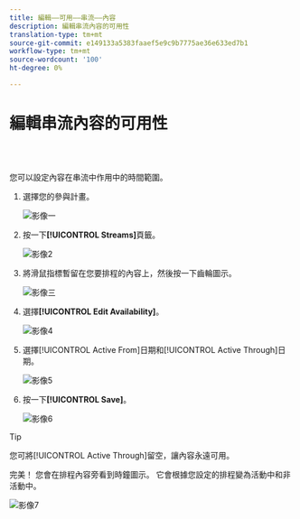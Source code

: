 ```yaml
---
title: 編輯——可用——串流——內容
description: 編輯串流內容的可用性
translation-type: tm+mt
source-git-commit: e149133a5383faaef5e9c9b7775ae36e633ed7b1
workflow-type: tm+mt
source-wordcount: '100'
ht-degree: 0%

---
```



# 編輯串流內容的可用性

<br> 

您可以設定內容在串流中作用中的時間範圍。

1. 選擇您的參與計畫。

   ![影像一](/help/sky/assets/engagement-programs/edit-availability-of-stream-content/edit-availability-of-stream-content-1.png)

1. 按一下&#x200B;**[!UICONTROL Streams]**&#x200B;頁籤。

   ![影像2](/help/sky/assets/engagement-programs/edit-availability-of-stream-content/edit-availability-of-stream-content-2.png)

1. 將滑鼠指標暫留在您要排程的內容上，然後按一下齒輪圖示。

   ![影像三](/help/sky/assets/engagement-programs/edit-availability-of-stream-content/edit-availability-of-stream-content-3.png)

1. 選擇&#x200B;**[!UICONTROL Edit Availability]**。

   ![影像4](/help/sky/assets/engagement-programs/edit-availability-of-stream-content/edit-availability-of-stream-content-4.png)

1. 選擇[!UICONTROL Active From]日期和[!UICONTROL Active Through]日期。

   ![影像5](/help/sky/assets/engagement-programs/edit-availability-of-stream-content/edit-availability-of-stream-content-5.png)

1. 按一下&#x200B;**[!UICONTROL Save]**。

   ![影像6](/help/sky/assets/engagement-programs/edit-availability-of-stream-content/edit-availability-of-stream-content-6.png)

>[!TIP]
>
>您可將[!UICONTROL Active Through]留空，讓內容永遠可用。

完美！ 您會在排程內容旁看到時鐘圖示。 它會根據您設定的排程變為活動中和非活動中。

![影像7](/help/sky/assets/engagement-programs/edit-availability-of-stream-content/edit-availability-of-stream-content-7.png)